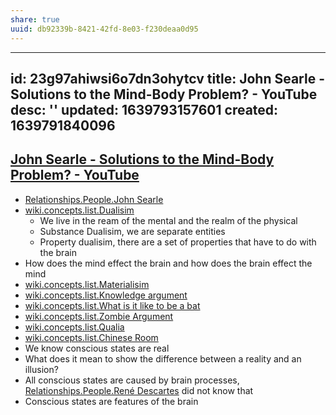 ```yaml
---
share: true
uuid: db92339b-8421-42fd-8e03-f230deaa0d95
---
```

---
id: 23g97ahiwsi6o7dn3ohytcv
title: John Searle - Solutions to the Mind-Body Problem? - YouTube
desc: ''
updated: 1639793157601
created: 1639791840096
---

## [John Searle - Solutions to the Mind-Body Problem? - YouTube](https://www.youtube.com/watch?v=IgWbExnceHE)

* [Relationships.People.John Searle](/undefined)
* [wiki.concepts.list.Dualisim](/b9f3d0a1-4752-432b-a8e2-d44084fa6487)
  * We live in the ream of the mental and the realm of the physical
  * Substance Dualisim, we are separate entities
  * Property dualisim, there are a set of properties that have to do with the brain
* How does the mind effect the brain and how does the brain effect the mind
* [wiki.concepts.list.Materialisim](/d898c0b3-5927-4803-9c2e-cd2dedc364f5)
* [wiki.concepts.list.Knowledge argument](/e2cad632-0c65-44c3-924c-1b2cd870862a)
* [wiki.concepts.list.What is it like to be a bat](/85201c82-74ef-4fb7-b505-b01d6bf994f3)
* [wiki.concepts.list.Zombie Argument](/6b8a2641-1ad4-4a7b-a67f-3c2feaf425b7)
* [wiki.concepts.list.Qualia](/3ef6214a-27ae-42f3-8060-1febd27f3fc0)
* [wiki.concepts.list.Chinese Room](/e1aed0af-98ef-4514-9a7e-8e6eaaac2f1d)
* We know conscious states are real
* What does it mean to show the difference between a reality and an illusion?
* All conscious states are caused by brain processes, [Relationships.People.René Descartes](/undefined) did not know that
* Conscious states are features of the brain
